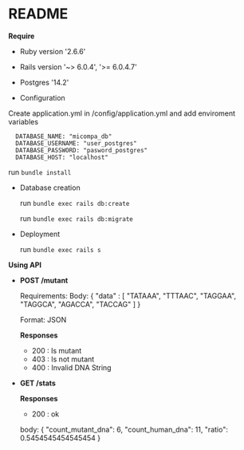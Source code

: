 # README

**Require**
* Ruby version '2.6.6'
* Rails version '~> 6.0.4', '>= 6.0.4.7'
* Postgres '14.2'

* Configuration

Create application.yml in /config/application.yml and add enviroment variables

```
  DATABASE_NAME: "micompa_db"
  DATABASE_USERNAME: "user_postgres"
  DATABASE_PASSWORD: "pasword_postgres"
  DATABASE_HOST: "localhost"
```

run ``` bundle install ```

* Database creation

  run ``` bundle exec rails db:create ```

  run ``` bundle exec rails db:migrate ```

* Deployment

  run ``` bundle exec rails s ```

**Using API**

* **POST /mutant**

  Requirements:
    Body: { "data" : [ "TATAAA", "TTTAAC", "TAGGAA", "TAGGCA", "AGACCA", "TACCAG" ] }
    
    Format: JSON
    
    **Responses**
    * 200 : Is mutant
    * 403 : Is not mutant
    * 400 : Invalid DNA String

* **GET /stats**
    
    **Responses**
    * 200 : ok
 
    body: { "count_mutant_dna": 6, "count_human_dna": 11, "ratio": 0.5454545454545454 }
    
